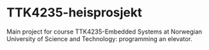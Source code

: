 # TTK4235-heisprosjekt

Main project for course TTK4235-Embedded Systems at Norwegian University of Science and Technology: programming an elevator.
